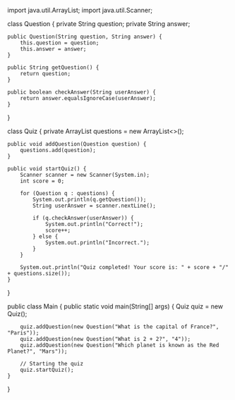 import java.util.ArrayList;
import java.util.Scanner;

class Question {
    private String question;
    private String answer;

    public Question(String question, String answer) {
        this.question = question;
        this.answer = answer;
    }

    public String getQuestion() {
        return question;
    }

    public boolean checkAnswer(String userAnswer) {
        return answer.equalsIgnoreCase(userAnswer);
    }
}

class Quiz {
    private ArrayList<Question> questions = new ArrayList<>();

    public void addQuestion(Question question) {
        questions.add(question);
    }

    public void startQuiz() {
        Scanner scanner = new Scanner(System.in);
        int score = 0;

        for (Question q : questions) {
            System.out.println(q.getQuestion());
            String userAnswer = scanner.nextLine();

            if (q.checkAnswer(userAnswer)) {
                System.out.println("Correct!");
                score++;
            } else {
                System.out.println("Incorrect.");
            }
        }

        System.out.println("Quiz completed! Your score is: " + score + "/" + questions.size());
    }
}

public class Main {
    public static void main(String[] args) {
        Quiz quiz = new Quiz();

      
        quiz.addQuestion(new Question("What is the capital of France?", "Paris"));
        quiz.addQuestion(new Question("What is 2 + 2?", "4"));
        quiz.addQuestion(new Question("Which planet is known as the Red Planet?", "Mars"));

        // Starting the quiz
        quiz.startQuiz();
    }
}
